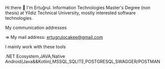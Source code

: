 Hi there 👋
I'm Ertuğrul. Information Technologies Master's Degree (non thesis) at Yildiz Technical University, mostly interested software technologies.

My communication addresses

=> My mail address: ertugrulocakee@gmail.com


I mainly work with these tools

.NET Ecosystem,JAVA,Native Android(Java&&Kotlin),MSSQL,SQLITE,POSTGRESQL,SWAGGER/POSTMAN
